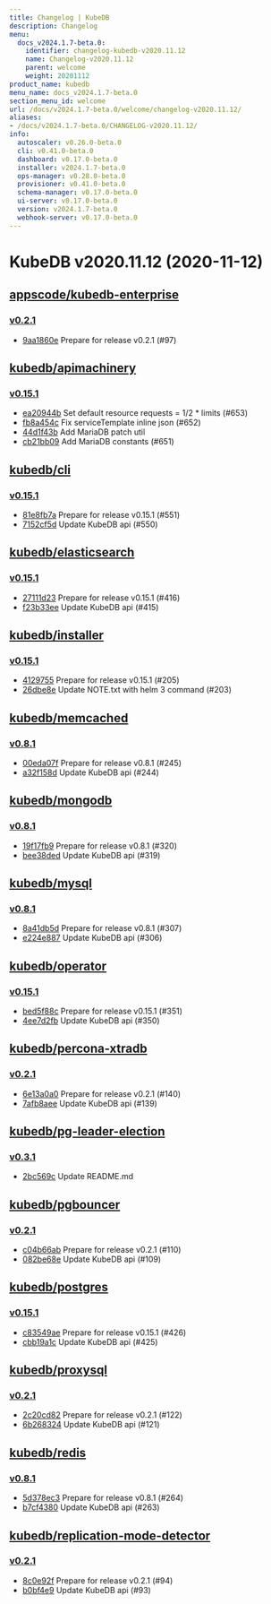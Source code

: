 ```yaml
---
title: Changelog | KubeDB
description: Changelog
menu:
  docs_v2024.1.7-beta.0:
    identifier: changelog-kubedb-v2020.11.12
    name: Changelog-v2020.11.12
    parent: welcome
    weight: 20201112
product_name: kubedb
menu_name: docs_v2024.1.7-beta.0
section_menu_id: welcome
url: /docs/v2024.1.7-beta.0/welcome/changelog-v2020.11.12/
aliases:
- /docs/v2024.1.7-beta.0/CHANGELOG-v2020.11.12/
info:
  autoscaler: v0.26.0-beta.0
  cli: v0.41.0-beta.0
  dashboard: v0.17.0-beta.0
  installer: v2024.1.7-beta.0
  ops-manager: v0.28.0-beta.0
  provisioner: v0.41.0-beta.0
  schema-manager: v0.17.0-beta.0
  ui-server: v0.17.0-beta.0
  version: v2024.1.7-beta.0
  webhook-server: v0.17.0-beta.0
---
```


# KubeDB v2020.11.12 (2020-11-12)


## [appscode/kubedb-enterprise](https://github.com/appscode/kubedb-enterprise)

### [v0.2.1](https://github.com/appscode/kubedb-enterprise/releases/tag/v0.2.1)

- [9aa1860e](https://github.com/appscode/kubedb-enterprise/commit/9aa1860e) Prepare for release v0.2.1 (#97)



## [kubedb/apimachinery](https://github.com/kubedb/apimachinery)

### [v0.15.1](https://github.com/kubedb/apimachinery/releases/tag/v0.15.1)

- [ea20944b](https://github.com/kubedb/apimachinery/commit/ea20944b) Set default resource requests = 1/2 * limits (#653)
- [fb8a454c](https://github.com/kubedb/apimachinery/commit/fb8a454c) Fix serviceTemplate inline json (#652)
- [44d1f43b](https://github.com/kubedb/apimachinery/commit/44d1f43b) Add MariaDB patch util
- [cb21bb09](https://github.com/kubedb/apimachinery/commit/cb21bb09) Add MariaDB constants (#651)



## [kubedb/cli](https://github.com/kubedb/cli)

### [v0.15.1](https://github.com/kubedb/cli/releases/tag/v0.15.1)

- [81e8fb7a](https://github.com/kubedb/cli/commit/81e8fb7a) Prepare for release v0.15.1 (#551)
- [7152cf5d](https://github.com/kubedb/cli/commit/7152cf5d) Update KubeDB api (#550)



## [kubedb/elasticsearch](https://github.com/kubedb/elasticsearch)

### [v0.15.1](https://github.com/kubedb/elasticsearch/releases/tag/v0.15.1)

- [27111d23](https://github.com/kubedb/elasticsearch/commit/27111d23) Prepare for release v0.15.1 (#416)
- [f23b33ee](https://github.com/kubedb/elasticsearch/commit/f23b33ee) Update KubeDB api (#415)



## [kubedb/installer](https://github.com/kubedb/installer)

### [v0.15.1](https://github.com/kubedb/installer/releases/tag/v0.15.1)

- [4129755](https://github.com/kubedb/installer/commit/4129755) Prepare for release v0.15.1 (#205)
- [26dbe8e](https://github.com/kubedb/installer/commit/26dbe8e) Update NOTE.txt with helm 3 command (#203)



## [kubedb/memcached](https://github.com/kubedb/memcached)

### [v0.8.1](https://github.com/kubedb/memcached/releases/tag/v0.8.1)

- [00eda07f](https://github.com/kubedb/memcached/commit/00eda07f) Prepare for release v0.8.1 (#245)
- [a32f158d](https://github.com/kubedb/memcached/commit/a32f158d) Update KubeDB api (#244)



## [kubedb/mongodb](https://github.com/kubedb/mongodb)

### [v0.8.1](https://github.com/kubedb/mongodb/releases/tag/v0.8.1)

- [19f17fb9](https://github.com/kubedb/mongodb/commit/19f17fb9) Prepare for release v0.8.1 (#320)
- [bee38ded](https://github.com/kubedb/mongodb/commit/bee38ded) Update KubeDB api (#319)



## [kubedb/mysql](https://github.com/kubedb/mysql)

### [v0.8.1](https://github.com/kubedb/mysql/releases/tag/v0.8.1)

- [8a41db5d](https://github.com/kubedb/mysql/commit/8a41db5d) Prepare for release v0.8.1 (#307)
- [e224e887](https://github.com/kubedb/mysql/commit/e224e887) Update KubeDB api (#306)



## [kubedb/operator](https://github.com/kubedb/operator)

### [v0.15.1](https://github.com/kubedb/operator/releases/tag/v0.15.1)

- [bed5f88c](https://github.com/kubedb/operator/commit/bed5f88c) Prepare for release v0.15.1 (#351)
- [4ee7d2fb](https://github.com/kubedb/operator/commit/4ee7d2fb) Update KubeDB api (#350)



## [kubedb/percona-xtradb](https://github.com/kubedb/percona-xtradb)

### [v0.2.1](https://github.com/kubedb/percona-xtradb/releases/tag/v0.2.1)

- [6e13a0a0](https://github.com/kubedb/percona-xtradb/commit/6e13a0a0) Prepare for release v0.2.1 (#140)
- [7afb8aee](https://github.com/kubedb/percona-xtradb/commit/7afb8aee) Update KubeDB api (#139)



## [kubedb/pg-leader-election](https://github.com/kubedb/pg-leader-election)

### [v0.3.1](https://github.com/kubedb/pg-leader-election/releases/tag/v0.3.1)

- [2bc569c](https://github.com/kubedb/pg-leader-election/commit/2bc569c) Update README.md



## [kubedb/pgbouncer](https://github.com/kubedb/pgbouncer)

### [v0.2.1](https://github.com/kubedb/pgbouncer/releases/tag/v0.2.1)

- [c04b66ab](https://github.com/kubedb/pgbouncer/commit/c04b66ab) Prepare for release v0.2.1 (#110)
- [082be68e](https://github.com/kubedb/pgbouncer/commit/082be68e) Update KubeDB api (#109)



## [kubedb/postgres](https://github.com/kubedb/postgres)

### [v0.15.1](https://github.com/kubedb/postgres/releases/tag/v0.15.1)

- [c83549ae](https://github.com/kubedb/postgres/commit/c83549ae) Prepare for release v0.15.1 (#426)
- [cbb19a1c](https://github.com/kubedb/postgres/commit/cbb19a1c) Update KubeDB api (#425)



## [kubedb/proxysql](https://github.com/kubedb/proxysql)

### [v0.2.1](https://github.com/kubedb/proxysql/releases/tag/v0.2.1)

- [2c20cd82](https://github.com/kubedb/proxysql/commit/2c20cd82) Prepare for release v0.2.1 (#122)
- [6b268324](https://github.com/kubedb/proxysql/commit/6b268324) Update KubeDB api (#121)



## [kubedb/redis](https://github.com/kubedb/redis)

### [v0.8.1](https://github.com/kubedb/redis/releases/tag/v0.8.1)

- [5d378ec3](https://github.com/kubedb/redis/commit/5d378ec3) Prepare for release v0.8.1 (#264)
- [b7cf4380](https://github.com/kubedb/redis/commit/b7cf4380) Update KubeDB api (#263)



## [kubedb/replication-mode-detector](https://github.com/kubedb/replication-mode-detector)

### [v0.2.1](https://github.com/kubedb/replication-mode-detector/releases/tag/v0.2.1)

- [8c0e92f](https://github.com/kubedb/replication-mode-detector/commit/8c0e92f) Prepare for release v0.2.1 (#94)
- [b0bf4e9](https://github.com/kubedb/replication-mode-detector/commit/b0bf4e9) Update KubeDB api (#93)




